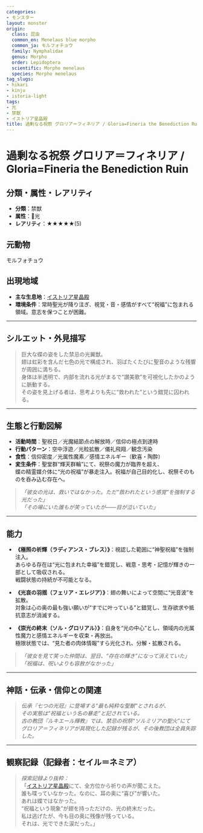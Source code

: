 ```yaml
---
categories:
- モンスター
layout: monster
origin:
  class: 昆虫
  common_en: Menelaus blue morpho
  common_ja: モルフォチョウ
  family: Nymphalidae
  genus: Morpho
  order: Lepidoptera
  scientific: Morpho menelaus
  species: Morpho menelaus
tag_slugs:
- hikari
- kinju
- istoria-light
tags:
- 光
- 禁獣
- イストリア星晶殿
title: 過剰なる祝祭 グロリア＝フィネリア / Gloria=Fineria the Benediction Ruin
---
```


# 過剰なる祝祭 グロリア＝フィネリア / Gloria=Fineria the Benediction Ruin

## 分類・属性・レアリティ
* **分類**：禁獣  
* **属性**：🌟光  
* **レアリティ**：★★★★★(5)

## 元動物
モルフォチョウ

## 出現地域
* **主な生息地**：[イストリア星晶殿](../place/istoria_light.md)  
* **環境条件**：常時聖光が降り注ぎ、視覚・音・感情がすべて“祝福”に包まれる領域。意志を保つことが困難。

---

## シルエット・外見描写
> 巨大な蝶の姿をした禁忌の光翼獣。  
> 翅は虹彩を含んだ七色の光で構成され、羽ばたくたびに聖音のような残響が周囲に満ちる。  
> 身体は半透明で、内部を流れる光がまるで“讃美歌”を可視化したかのように脈動する。  
> その姿を見上げる者は、思考よりも先に“救われた”という錯覚に囚われる。

---

## 生態と行動図解
* **活動時間**：聖祝日／光魔結節点の解放時／信仰の極点到達時  
* **行動パターン**：空中浮遊／光粒拡散／儀礼飛翔／観念汚染  
* **食性**：信仰密度／光属性魔素／感情エネルギー（歓喜・陶酔）  
* **変生条件**：聖堂群“輝天群輪”にて、祝祭の魔力が臨界を超え、  
蝶の精霊媒介体に“光の祝福”が暴走注入。祝福が自己目的化し、祝祭そのものを呑み込む存在へ。

> *「彼女の光は、救いではなかった。ただ“救われたという感覚”を強制する光だった」*  
> *「その場にいた誰もが笑っていたが――目が泣いていた」*

---

## 能力
* **《極照の祈輝（ラディアンス・ブレス）》**：視認した範囲に“神聖祝福”を強制注入。  
あらゆる存在は“光に包まれた幸福”を錯覚し、戦意・思考・記憶が輝きの一部として吸収される。  
戦闘状態の持続が不可能となる。

* **《光哀の羽揺（フェリア・エレジア）》**：翅の舞いによって空間に“光音波”を拡散。  
対象は心の奥の最も強い願いが“すでに叶っている”と錯覚し、生存欲求や抵抗意志が消滅する。

* **《崇光の終末（ソル・グロリアル）》**：自身を“光の中心”とし、領域内の光属性魔力と感情エネルギーを収束・再放出。  
極限状態では、“見た者の肉体情報”すら光化され、分解・拡散される。

> *「彼女を見て笑った仲間は、翌日、“存在の輝き”になって消えていた」*  
> *「祝福は、呪いよりも容赦がなかった」*

---

## 神話・伝承・信仰との関連
> *伝承『七つの光冠』に登場する“最も純粋な聖獣”とされるが、  
その実態は“祝福という名の暴走”と記されている。*  
> *古の教団『ルキエール輝教』では、禁忌の祝祭“ソルミリアの聖火”にて  
グロリア＝フィネリアが具現化した記録が残るが、その後教団は全員失踪した。*

---

## 観察記録（記録者：セイル＝ネミア）

> *探索記録より抜粋：*  
> 「[イストリア星晶殿](../place/istoria_light.md)にて、全方位から祈りの声が聞こえた。  
> 誰も喋っていなかった。なのに、耳の奥に“喜び”が響いた。  
> あれは蝶ではなかった。  
> “祝福という現象”が翅を持っただけの、光の終末だった。  
> 私は逃げたが、今も目の奥に残像が残っている。  
> それは、光でできた涙だった。」